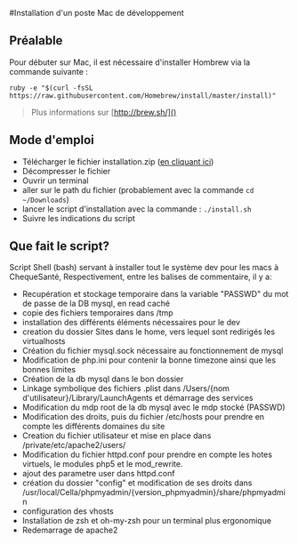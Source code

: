 #Installation d'un poste Mac de développement

## Préalable

Pour débuter sur Mac, il est nécessaire d'installer Hombrew via la commande suivante :

```shell
ruby -e "$(curl -fsSL https://raw.githubusercontent.com/Homebrew/install/master/install)"
```


> Plus informations sur [http://brew.sh/]()

## Mode d'emploi

- Télécharger le fichier installation.zip ([en cliquant ici](https://github.com/CareLabsSAS/documentation-interne/raw/master/poste/script/installation.zip))
- Décompresser le fichier
- Ouvrir un terminal
- aller sur le path du fichier (probablement avec la commande ``cd ~/Downloads``)
- lancer le script d'installation avec la commande : ``./install.sh``
- Suivre les indications du script

## Que fait le script?

Script Shell (bash) servant à installer tout le système dev pour les macs à ChequeSanté, Respectivement, entre les balises de commentaire, il y a:

- Recupération et stockage temporaire dans la variable "PASSWD" du mot de passe de la DB mysql, en read caché
- copie des fichiers temporaires dans /tmp
- installation des différents éléments nécessaires pour le dev
- creation du dossier Sites dans le home, vers lequel sont redirigés les virtualhosts
- Création du fichier mysql.sock nécessaire au fonctionnement de mysql
- Modification de php.ini pour contenir la bonne timezone ainsi que les bonnes limites
- Création de la db mysql dans le bon dossier
- Linkage symbolique des fichiers .plist dans /Users/{nom d'utilisateur}/Library/LaunchAgents et démarrage des services
- Modification du mdp root de la db mysql avec le mdp stocké (PASSWD)
- Modification des droits, puis du fichier /etc/hosts pour prendre en compte les différents domaines du site
- Creation du fichier utilisateur et mise en place dans /private/etc/apache2/users/
- Modification du fichier httpd.conf pour prendre en compte les hotes virtuels, le modules php5 et le mod_rewrite.
- ajout des parametre user dans httpd.conf
- création du dossier "config" et modification de ses droits dans /usr/local/Cella/phpmyadmin/{version_phpmyadmin}/share/phpmyadmin
- configuration des vhosts
- Installation de zsh et oh-my-zsh pour un terminal plus ergonomique
- Redemarrage de apache2